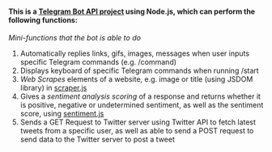 #### This is a [Telegram Bot API project](https://github.com/cedric130813/telegram-bot-node-js/blob/main/telegram-bot.js) using Node.js, which can perform the following functions:
*Mini-functions that the bot is able to do*
1. Automatically replies links, gifs, images, messages when user inputs specific Telegram commands (e.g. /command)
2. Displays keyboard of specific Telegram commands when running /start
3. *Web Scrapes* elements of a website, e.g. image or title (using JSDOM library) in [scraper.js](https://github.com/cedric130813/telegram-bot-node-js/blob/main/scraper.js)
4. Gives a *sentiment analysis scoring* of a response and returns whether it is positive, negative or undetermined sentiment, as well as the sentiment score, using [sentiment.js](https://www.npmjs.com/package/sentiment)
5. Sends a GET Request to Twitter server using Twitter API to fetch latest tweets from a specific user, as well as able to send a POST request to send data to the Twitter server to post a tweet

